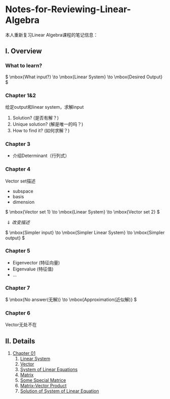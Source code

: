 # Notes-for-Reviewing-Linear-Algebra

本人重新复习Linear Algebra课程的笔记信息：

## I. Overview

### What to learn?

$  \mbox{What input?} \to \mbox{Linear System} \to \mbox{Desired Output} $

### Chapter 1&2

给定output和linear system，求解input

1. Solution? (是否有解？)
2. Unique solution? (解是唯一的吗？)
3. How to find it? (如何求解？)

### Chapter 3

* 介绍Determinant（行列式）

### Chapter 4

Vector set描述

* subspace
* basis
* dimension

$  \mbox{Vector set 1} \to \mbox{Linear System} \to \mbox{Vector set 2} $

$\Downarrow 改变描述$

$ \mbox{Simpler input} \to \mbox{Simpler Linear System} \to \mbox{Simpler output} $

### Chapter 5

* Eigenvector (特征向量)
* Eigenvalue (特征值)
* ...

### Chapter 7

$  \mbox{No answer(无解)} \to \mbox{Approximation(近似解)} $

### Chapter 6

Vector无处不在

## II. Details

1. [Chapter 01](Chapter01/Chapter01.md)
    1. [Linear System](Chapter01/1-LinearSystem.md)
    2. [Vector](Chapter01/2-Vector.md)
    3. [System of Linear Equations](Chapter01/3-SystemofLinearEquations.md)
    4. [Matrix](Chapter01/4-Matrix.md)
    5. [Some Special Matrice](Chapter01/5-SomeSpecialMatrice.md)
    6. [Matrix-Vector Product](Chapter01/6-MatrixVectorProduct.md)
    7. [Solution of System of Linear Equation](Chapter01/7-SolutionofSystemofLinearEquation.md)

